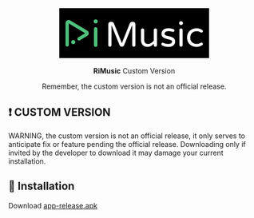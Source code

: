 <div align="center">
  <img src="../assets/design/app_logo.svg" width="300" height="100" />    
  <p><b>RiMusic</b> Custom Version</p>
  <p>Remember, the custom version is not an official release.</p>
</div>

## ❗ CUSTOM VERSION
WARNING, the custom version is not an official release, it only serves to anticipate fix or feature pending the official release. Downloading only if invited by the developer to download it may damage your current installation.

## 📲 Installation
Download [app-release.apk](https://raw.githubusercontent.com/fast4x/RiMusic/master/customVersion/app-release.apk)